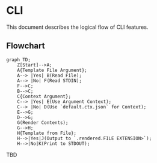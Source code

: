 # CLI

This document describes the logical flow of CLI features.

<!--
Flowcharts Guide: https://github.com/mermaid-js/mermaid
Live Editor: https://mermaid.live
-->
## Flowchart

```mermaid
graph TD;
    Z[Start]-->A;
    A{Template File Argument};
    A--> |Yes| B(Read File);
    A--> |No| F(Read STDIN);
    F-->C;
    B-->C;
    C{Context Argument};
    C--> |Yes| E(Use Argument Context);
    C--> |No| D(Use `default.ctx.json` for Context);
    E-->G;
    D-->G;
    G(Render Contents);
    G-->H;
    H{Template from File};
    H-->|Yes|J(Output to `.rendered.FILE EXTENSION>`);
    H-->|No|K(Print to STDOUT);
```  

TBD

